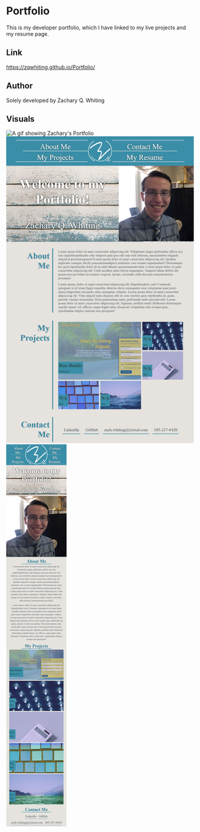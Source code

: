 # Portfolio

This is my developer portfolio, which I have linked to my live projects and my resume page.

## Link

https://zqwhiting.github.io/Portfolio/

## Author

Solely developed by Zachary Q. Whiting

## Visuals

![A gif showing Zachary's Portfolio](./assets/images/GIF.gif)
![A screenshot of Zachary's Portfolio for bigger screens](./assets/images/BigScreenshot.jpg)
![A screenshot of Zachary's Portfolio for smaller screens](./assets/images/SmallScreenshot.jpg)